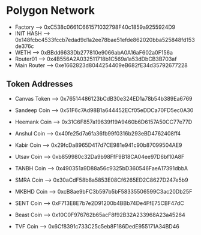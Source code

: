 # Polygon Network

- Factory 	--> 		0xC538c0661C661571032798F40c1859a9255924D9
- INIT HASH 	-->		0x148fcbc4533fccb7edad9d1a2ee78bae51efde862020bba525848fd153de376c
- WETH 		--> 		0xBBdd6633Db277810e9066abA0A16aF602a0F156a
- Router01 	--> 		0x4B556A2A032511718b1C569a1a53dDbCB3B703af
- Main Router 	--> 		0xe1662823d8044254409eB682fE34d35792677228

## Token Addresses

- Canvas Token 	--> 		0x76514486123bCdB30e324ED1a78b54b389Ea6769
- Sandeep Coin 	-->		0x51F6c7Ad98B1a644452ECf05eDDCa70FD5ec0A30
- Heemank Coin 	-->		0x31C6F857a19639f19A9460b6D6157A50CC77e77D
- Anshul Coin 	-->		0x40fe25d7a6fa36fb99f0316b293eBD4762408ff4
- Kabir Coin 	-->		0x29fcDa8965D417d7CE981e941c90b87099504AE9
- Utsav Coin 	-->		0xb859980c32Da9b98FfF9B18CA04ee97D6bf10A8F

- TANBH Coin    -->   0x490351a9D88a56c9325bD360546FaeA17391dbbA
- SMRA Coin     -->   0x30aCdF58b8a5853E08Cf6265ED2C8627D247e5b9
- MKBHD Coin    -->   0xcB8ae9bFC3b597b5bF58335506599C3ac20Db25F
- SENT Coin     -->   0xF713E8E7b7e2D91200b4BBb74De4FfE75CBF47dC
- Beast Coin    -->   0x10C0F976762b65acF8f92B32A233968A23a45264
- TVF Coin      -->   0x6Cf8391c733C25c5eb8F186DedE955171A34BD46
